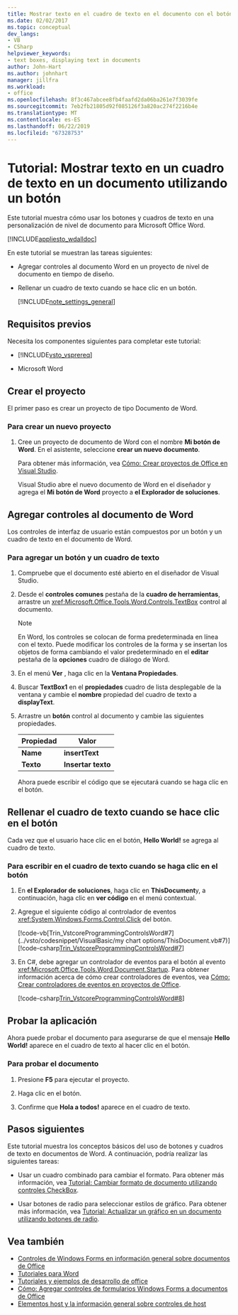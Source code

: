 ```yaml
---
title: Mostrar texto en el cuadro de texto en el documento con el botón
ms.date: 02/02/2017
ms.topic: conceptual
dev_langs:
- VB
- CSharp
helpviewer_keywords:
- text boxes, displaying text in documents
author: John-Hart
ms.author: johnhart
manager: jillfra
ms.workload:
- office
ms.openlocfilehash: 8f3c467abcee8fb4faafd2da06ba261e7f3039fe
ms.sourcegitcommit: 7eb2fb21805d92f085126f3a820ac274f2216b4e
ms.translationtype: MT
ms.contentlocale: es-ES
ms.lasthandoff: 06/22/2019
ms.locfileid: "67328753"
---
```

# <a name="walkthrough-display-text-in-a-text-box-in-a-document-using-a-button"></a>Tutorial: Mostrar texto en un cuadro de texto en un documento utilizando un botón
  Este tutorial muestra cómo usar los botones y cuadros de texto en una personalización de nivel de documento para Microsoft Office Word.

 [!INCLUDE[appliesto_wdalldoc](../vsto/includes/appliesto-wdalldoc-md.md)]

 En este tutorial se muestran las tareas siguientes:

- Agregar controles al documento Word en un proyecto de nivel de documento en tiempo de diseño.

- Rellenar un cuadro de texto cuando se hace clic en un botón.

  [!INCLUDE[note_settings_general](../sharepoint/includes/note-settings-general-md.md)]

## <a name="prerequisites"></a>Requisitos previos
 Necesita los componentes siguientes para completar este tutorial:

- [!INCLUDE[vsto_vsprereq](../vsto/includes/vsto-vsprereq-md.md)]

- Microsoft Word

## <a name="create-the-project"></a>Crear el proyecto
 El primer paso es crear un proyecto de tipo Documento de Word.

### <a name="to-create-a-new-project"></a>Para crear un nuevo proyecto

1. Cree un proyecto de documento de Word con el nombre **Mi botón de Word**. En el asistente, seleccione **crear un nuevo documento**.

     Para obtener más información, vea [Cómo: Crear proyectos de Office en Visual Studio](../vsto/how-to-create-office-projects-in-visual-studio.md).

     Visual Studio abre el nuevo documento de Word en el diseñador y agrega el **Mi botón de Word** proyecto a **el Explorador de soluciones**.

## <a name="add-controls-to-the-word-document"></a>Agregar controles al documento de Word
 Los controles de interfaz de usuario están compuestos por un botón y un cuadro de texto en el documento de Word.

### <a name="to-add-a-button-and-a-text-box"></a>Para agregar un botón y un cuadro de texto

1. Compruebe que el documento esté abierto en el diseñador de Visual Studio.

2. Desde el **controles comunes** pestaña de la **cuadro de herramientas**, arrastre un <xref:Microsoft.Office.Tools.Word.Controls.TextBox> control al documento.

   > [!NOTE]
   > En Word, los controles se colocan de forma predeterminada en línea con el texto. Puede modificar los controles de la forma y se insertan los objetos de forma cambiando el valor predeterminado en el **editar** pestaña de la **opciones** cuadro de diálogo de Word.

3. En el menú **Ver** , haga clic en la **Ventana Propiedades**.

4. Buscar **TextBox1** en el **propiedades** cuadro de lista desplegable de la ventana y cambie el **nombre** propiedad del cuadro de texto a **displayText**.

5. Arrastre un **botón** control al documento y cambie las siguientes propiedades.

   |Propiedad|Valor|
   |--------------|-----------|
   |**Name**|**insertText**|
   |**Texto**|**Insertar texto**|

   Ahora puede escribir el código que se ejecutará cuando se haga clic en el botón.

## <a name="populate-the-text-box-when-the-button-is-clicked"></a>Rellenar el cuadro de texto cuando se hace clic en el botón
 Cada vez que el usuario hace clic en el botón, **Hello World!** se agrega al cuadro de texto.

### <a name="to-write-to-the-text-box-when-the-button-is-clicked"></a>Para escribir en el cuadro de texto cuando se haga clic en el botón

1. En **el Explorador de soluciones**, haga clic en **ThisDocument**y, a continuación, haga clic en **ver código** en el menú contextual.

2. Agregue el siguiente código al controlador de eventos <xref:System.Windows.Forms.Control.Click> del botón.

     [!code-vb[Trin_VstcoreProgrammingControlsWord#7](../vsto/codesnippet/VisualBasic/my chart options/ThisDocument.vb#7)]
     [!code-csharp[Trin_VstcoreProgrammingControlsWord#7](../vsto/codesnippet/CSharp/Trin_VstcoreProgrammingControlsWordCS/ThisDocument.cs#7)]

3. En C#, debe agregar un controlador de eventos para el botón al evento <xref:Microsoft.Office.Tools.Word.Document.Startup>. Para obtener información acerca de cómo crear controladores de eventos, vea [Cómo: Crear controladores de eventos en proyectos de Office](../vsto/how-to-create-event-handlers-in-office-projects.md).

     [!code-csharp[Trin_VstcoreProgrammingControlsWord#8](../vsto/codesnippet/CSharp/Trin_VstcoreProgrammingControlsWordCS/ThisDocument.cs#8)]

## <a name="test-the-application"></a>Probar la aplicación
 Ahora puede probar el documento para asegurarse de que el mensaje **Hello World!** aparece en el cuadro de texto al hacer clic en el botón.

### <a name="to-test-your-document"></a>Para probar el documento

1. Presione **F5** para ejecutar el proyecto.

2. Haga clic en el botón.

3. Confirme que **Hola a todos!** aparece en el cuadro de texto.

## <a name="next-steps"></a>Pasos siguientes
 Este tutorial muestra los conceptos básicos del uso de botones y cuadros de texto en documentos de Word. A continuación, podría realizar las siguientes tareas:

- Usar un cuadro combinado para cambiar el formato. Para obtener más información, vea [Tutorial: Cambiar formato de documento utilizando controles CheckBox](../vsto/walkthrough-changing-document-formatting-using-checkbox-controls.md).

- Usar botones de radio para seleccionar estilos de gráfico. Para obtener más información, vea [Tutorial: Actualizar un gráfico en un documento utilizando botones de radio](../vsto/walkthrough-updating-a-chart-in-a-document-using-radio-buttons.md).

## <a name="see-also"></a>Vea también
- [Controles de Windows Forms en información general sobre documentos de Office](../vsto/windows-forms-controls-on-office-documents-overview.md)
- [Tutoriales para Word](../vsto/walkthroughs-using-word.md)
- [Tutoriales y ejemplos de desarrollo de office](../vsto/office-development-samples-and-walkthroughs.md)
- [Cómo: Agregar controles de formularios Windows Forms a documentos de Office](../vsto/how-to-add-windows-forms-controls-to-office-documents.md)
- [Elementos host y la información general sobre controles de host](../vsto/host-items-and-host-controls-overview.md)
